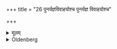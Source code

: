+++
title = "26 पुनर्यज्ञविवाहयोश्च पुनर्यज्ञ विवाहयोश्च"

+++

<details><summary>मूलम्</summary>

पुनर्यज्ञविवाहयोश्च पुनर्यज्ञ विवाहयोश्च २६
</details>

<details><summary>Oldenberg</summary>

26. But repeatedly in the case of a sacrifice and of a wedding. But repeatedly in the case of a sacrifice and of a wedding.

End of the Fourth Prapāṭhaka.

___________________

End of the Gobhila-Gṛhya-sūtra.
</details>
